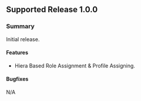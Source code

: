 ## Supported Release 1.0.0
### Summary
Initial release.

#### Features
- Hiera Based Role Assignment & Profile Assigning.

#### Bugfixes
N/A